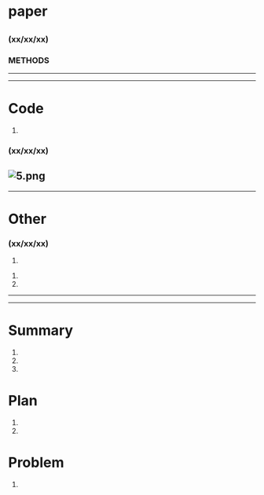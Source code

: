 # paper
## []()
### (xx/xx/xx)
### METHODS
---------------------------------------------------------------------------------------------------------------------
---------------------------------------------------------------------------------------------------------------------
# Code
1. 
### (xx/xx/xx)
![5.png]()
---------------------------------------------------------------------------------------------------------------------
---------------------------------------------------------------------------------------------------------------------
# Other
### (xx/xx/xx)
1. 
1) 
2)   
---------------------------------------------------------------------------------------------------------------------
---------------------------------------------------------------------------------------------------------------------
# Summary
1. 
2. 
3. 
# Plan 
1. 
2. 
# Problem
1. 